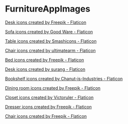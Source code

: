 # FurnitureAppImages


<a href="https://www.flaticon.com/free-icons/desk" title="desk icons">Desk icons created by Freepik - Flaticon</a>

<a href="https://www.flaticon.com/free-icons/sofa" title="sofa icons">Sofa icons created by Good Ware - Flaticon</a>

<a href="https://www.flaticon.com/free-icons/table" title="table icons">Table icons created by Smashicons - Flaticon</a>

<a href="https://www.flaticon.com/free-icons/chair" title="chair icons">Chair icons created by ultimatearm - Flaticon</a>

<a href="https://www.flaticon.com/free-icons/bed" title="bed icons">Bed icons created by Freepik - Flaticon</a>

<a href="https://www.flaticon.com/free-icons/desk" title="desk icons">Desk icons created by surang - Flaticon</a>

<a href="https://www.flaticon.com/free-icons/bookshelf" title="bookshelf icons">Bookshelf icons created by Chanut-is-Industries - Flaticon</a>

<a href="https://www.flaticon.com/free-icons/dining-room" title="dining room icons">Dining room icons created by Freepik - Flaticon</a>

<a href="https://www.flaticon.com/free-icons/closet" title="closet icons">Closet icons created by Victoruler - Flaticon</a>

<a href="https://www.flaticon.com/free-icons/dresser" title="dresser icons">Dresser icons created by Freepik - Flaticon</a>

<a href="https://www.flaticon.com/free-icons/chair" title="chair icons">Chair icons created by Freepik - Flaticon</a>
